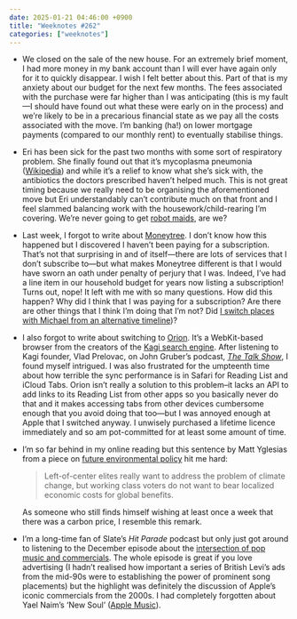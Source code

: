 ```yaml
---
date: 2025-01-21 04:46:00 +0900
title: "Weeknotes #262"
categories: ["weeknotes"]
---
```


- We closed on the sale of the new house. For an extremely brief moment, I had more money in my bank account than I will ever have again only for it to quickly disappear. I wish I felt better about this. Part of that is my anxiety about our budget for the next few months. The fees associated with the purchase were far higher than I was anticipating (this is my fault—I should have found out what these were early on in the process) and we’re likely to be in a precarious financial state as we pay all the costs associated with the move. I’m banking (ha!) on lower mortgage payments (compared to our monthly rent) to eventually stabilise things.

- Eri has been sick for the past two months with some sort of respiratory problem. She finally found out that it’s mycoplasma pneumonia ([Wikipedia](https://en.wikipedia.org/wiki/Mycoplasma_pneumonia)) and while it’s a relief to know what she’s sick with, the antibiotics the doctors prescribed haven’t helped much. This is not great timing because we really need to be organising the aforementioned move but Eri understandably can’t contribute much on that front and I feel slammed balancing work with the housework/child-rearing I’m covering. We’re never going to get [robot maids](https://en.wikipedia.org/wiki/List_of_The_Jetsons_characters#Rosie), are we?

- Last week, I forgot to write about [Moneytree](https://getmoneytree.com/jp/home). I don’t know how this happened but I discovered I haven’t been paying for a subscription. That’s not that surprising in and of itself—there are lots of services that I don’t subscribe to—but what makes Moneytree different is that I would have sworn an oath under penalty of perjury that I was. Indeed, I’ve had a line item in our household budget for years now listing a subscription! Turns out, nope! It left with me with so many questions. How did this happen? Why did I think that I was paying for a subscription? Are there are other things that I think I’m doing that I’m not? Did [I switch places with Michael from an alternative timeline](https://scifi.stackexchange.com/questions/261495/where-is-marty-from-the-alternate-timeline-where-george-mcfly-is-an-author-that))?

- I also forgot to write about switching to [Orion](https://kagi.com/orion/). It’s a WebKit-based browser from the creators of the [Kagi search engine](https://kagi.com). After listening to Kagi founder, Vlad Prelovac, on John Gruber’s podcast, [_The Talk Show_](https://daringfireball.net/thetalkshow/2024/12/24/ep-416), I found myself intrigued. I was also frustrated for the umpteenth time about how terrible the sync performance is in Safari for Reading List and iCloud Tabs. Orion isn’t really a solution to this problem–it lacks an API to add links to its Reading List from other apps so you basically never do that and it makes accessing tabs from other devices cumbersome enough that you avoid doing that too—but I was annoyed enough at Apple that I switched anyway. I unwisely purchased a lifetime licence immediately and so am pot-committed for at least some amount of time.

- I’m so far behind in my online reading but this sentence by Matt Yglesias from a piece on [future environmental policy](https://www.slowboring.com/p/after-the-green-new-deal) hit me hard:

  > Left-of-center elites really want to address the problem of climate change, but working class voters do not want to bear localized economic costs for global benefits.

  As someone who still finds himself wishing at least once a week that there was a carbon price, I resemble this remark.

- I’m a long-time fan of Slate’s _Hit Parade_ podcast but only just got around to listening to the December episode about the [intersection of pop music and commercials](https://slate.com/podcasts/hit-parade/2024/12/how-advertising-turns-commercial-jingles-into-chart-hits). The whole episode is great if you love advertising (I hadn’t realised how important a series of British Levi’s ads from the mid-90s were to establishing the power of prominent song placements) but the highlight was definitely the discussion of Apple’s iconic commercials from the 2000s. I had completely forgotten about Yael Naim’s ‘New Soul’ ([Apple Music](https://music.apple.com/jp/album/new-soul/1447101237?i=1447101794&l=en-US)).
